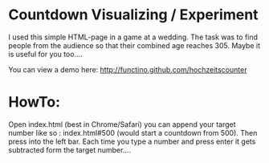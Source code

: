 Countdown Visualizing / Experiment
======================
I used this simple HTML-page in a game at a wedding. The task was to find people from the audience so that their combined age reaches 305. Maybe it is useful for you too....

You can view a demo here:
http://functino.github.com/hochzeitscounter

HowTo:
==========
Open index.html (best in Chrome/Safari) you can append your target number like so : index.html#500 (would start a countdown from 500). Then press into the left bar. Each time you type a number and press enter it gets subtracted form the target number....



